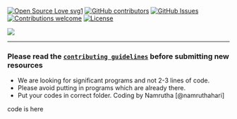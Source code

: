 [![Open Source Love svg1](https://badges.frapsoft.com/os/v1/open-source.svg?v=100)](https://github.com/ImanMohi/)
[![GitHub contributors](https://img.shields.io/github/contributors/ImanMohi/RTU-DigitalLibrary.svg)](https://github.com/ImanMohi/RTU-DigitalLibrary/contributors/)
[![GitHub Issues](https://img.shields.io/github/issues/zatch3301/covid-live-update.svg)](https://github.com/ImanMohi/RTU-DigitalLibrary/issues)
[![Contributions welcome](https://img.shields.io/badge/contributions-welcome-orange.svg)](https://github.com/ImanMohi/RTU-DigitalLibrary/)
[![License](https://img.shields.io/badge/license-MIT-blue.svg)](https://opensource.org/licenses/MIT)


<img src="./RTU DIGITAL LIBRARY.jpg" />

***

### **Please read the [`contributing guidelines`](./contributing.md) before submitting new resources**

* We are looking for significant programs and not 2-3 lines of code.
* Please avoid putting in programs which are already there.
* Put your codes in correct folder.
Coding by Namrutha [@namruthahari]

code is here
